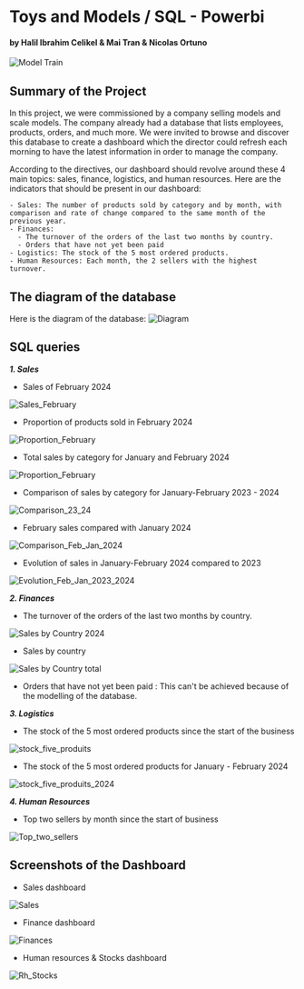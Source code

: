 # Toys and Models / SQL - Powerbi
#### by Halil Ibrahim Celikel & Mai Tran & Nicolas Ortuno

![Model Train](model_train.png)

## Summary of the Project

In this project, we were commissioned by a company selling models and scale models. The company already had a database that lists employees, products, orders, and much more. We were invited to browse and discover this database to create a dashboard which the director could refresh each morning to have the latest information in order to manage the company.

According to the directives, our dashboard should revolve around these 4 main topics: sales, finance, logistics, and human resources. Here are the indicators that should be present in our dashboard: 

~~~~~
- Sales: The number of products sold by category and by month, with comparison and rate of change compared to the same month of the previous year.
- Finances: 
  -	The turnover of the orders of the last two months by country. 
  -	Orders that have not yet been paid
- Logistics: The stock of the 5 most ordered products.
- Human Resources: Each month, the 2 sellers with the highest turnover.
~~~~~

## The diagram of the database

Here is the diagram of the database:
![Diagram](diagram.png)

## SQL queries

***1. Sales***

- Sales of February 2024

![Sales_February](queries/sales_feb_2024.png)

- Proportion of products sold in February 2024

![Proportion_February](queries/dist_produit_february24.png)

- Total sales by category for January and February 2024

![Proportion_February](queries/total_sold_feb_jan.png)

- Comparison of sales by category for January-February 2023 - 2024

![Comparison_23_24](queries/comparison_23_24.png)

- February sales compared with January 2024

![Comparison_Feb_Jan_2024](queries/evolution_jan_feb.png)

- Evolution of sales in January-February 2024 compared to 2023

![Evolution_Feb_Jan_2023_2024](queries/evolution_23_24.png)


***2. Finances***

- The turnover of the orders of the last two months by country.

![Sales by Country 2024](queries/sales_comp_jan_fev.png)

- Sales by country

![Sales by Country total](queries/sales_country.png)

- Orders that have not yet been paid : This can't be achieved because of the modelling of the database.


***3. Logistics***

- The stock of the 5 most ordered products since the start of the business

![stock_five_produits](queries/stock_most_ordered_models.png)

- The stock of the 5 most ordered products for January - February 2024

![stock_five_produits_2024](queries/stock_most_ordered_models2024.png)


***4. Human Resources***

- Top two sellers by month since the start of business

![Top_two_sellers](queries/top_2_salesman_month.png)


## Screenshots of the Dashboard

- Sales dashboard

![Sales](dashboard/sales.png)

- Finance dashboard

![Finances](dashboard/finance.png)


- Human resources & Stocks dashboard

![Rh_Stocks](dashboard/RH_Stock.png)
















